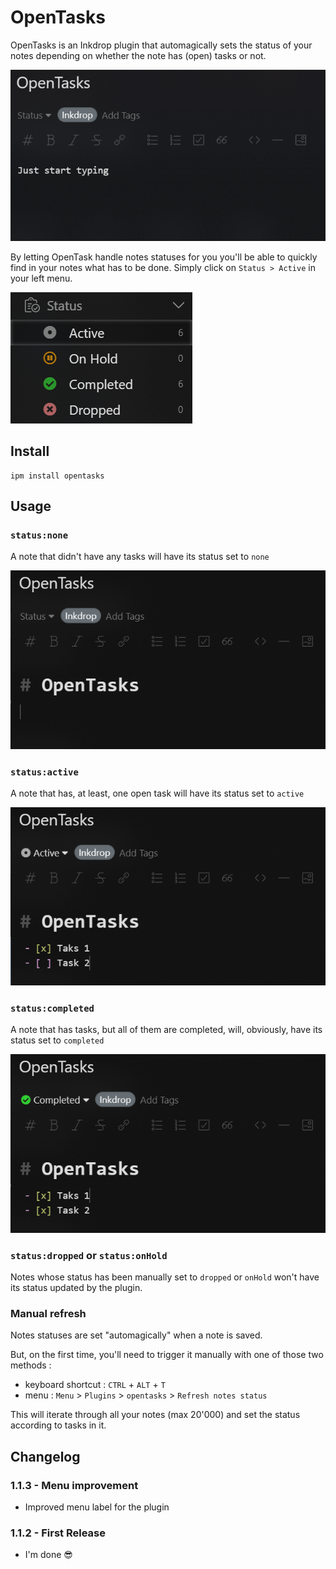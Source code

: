 # OpenTasks

OpenTasks is an Inkdrop plugin that automagically sets the status of your notes depending on whether the note has (open) tasks or not.

![inline demo](https://raw.githubusercontent.com/Selmirrrrr/inkdrop-opentasks/master/docs/demo.gif)

By letting OpenTask handle notes statuses for you you'll be able to quickly find in your notes what has to be done. Simply click on `Status > Active` in your left menu.

![inlinem menu](https://raw.githubusercontent.com/Selmirrrrr/inkdrop-opentasks/master/docs/menu.png)

## Install

```
ipm install opentasks
```

## Usage

### `status:none`

A note that didn't have any tasks will have its status set to `none`

![status none note](https://raw.githubusercontent.com/Selmirrrrr/inkdrop-opentasks/master/docs/none.png)

### `status:active`

A note that has, at least, one open task will have its status set to `active`

![status active note](https://raw.githubusercontent.com/Selmirrrrr/inkdrop-opentasks/master/docs/active.png)

### `status:completed`

A note that has tasks, but all of them are completed, will, obviously, have its status set to `completed`

![status completed note](https://raw.githubusercontent.com/Selmirrrrr/inkdrop-opentasks/master/docs/completed.png)

### `status:dropped` or `status:onHold`

Notes whose status has been manually set to `dropped` or `onHold` won't have its status updated by the plugin.

### Manual refresh

Notes statuses are set "automagically" when a note is saved.

But, on the first time, you'll need to trigger it manually with one of those two methods : 

 - keyboard shortcut : `CTRL` + `ALT` + `T`
 - menu : `Menu` > `Plugins` > `opentasks` > `Refresh notes status`

 This will iterate through all your notes (max 20'000) and set the status according to tasks in it.

## Changelog

### 1.1.3 - Menu improvement
* Improved menu label for the plugin
### 1.1.2 - First Release
* I'm done 😎